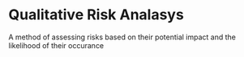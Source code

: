 # Qualitative Risk Analasys

A method of assessing risks based on their potential impact and the likelihood of their occurance


